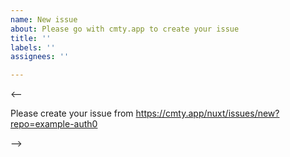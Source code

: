 ```yaml
---
name: New issue
about: Please go with cmty.app to create your issue
title: ''
labels: ''
assignees: ''

---
```


<--

Please create your issue from https://cmty.app/nuxt/issues/new?repo=example-auth0

-->
